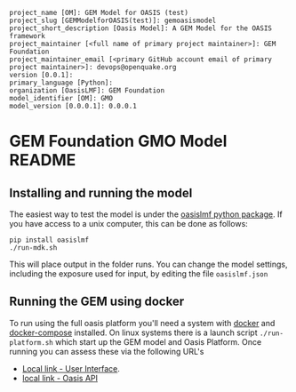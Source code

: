 ```
project_name [OM]: GEM Model for OASIS (test)
project_slug [GEMModelforOASIS(test)]: gemoasismodel
project_short_description [Oasis Model]: A GEM Model for the OASIS framework
project_maintainer [<full name of primary project maintainer>]: GEM Foundation
project_maintainer_email [<primary GitHub account email of primary project maintainer>]: devops@openquake.org
version [0.0.1]: 
primary_language [Python]: 
organization [OasisLMF]: GEM Foundation
model_identifier [OM]: GMO
model_version [0.0.0.1]: 0.0.0.1
```


GEM Foundation GMO Model README
====================================================================================

## Installing and running the model

The easiest way to test the model is under the [oasislmf python package](https://github.com/OasisLMF/OasisLMF). If you have access to a unix computer, this can be done as follows:
```
pip install oasislmf
./run-mdk.sh
```
This will place output in the folder runs.
You can change the model settings, including the exposure used for input, by editing the file `oasislmf.json`


## Running the GEM using docker 

To run using the full oasis platform you'll need a system with [docker](https://docs.docker.com/get-docker/) and [docker-compose](https://docs.docker.com/compose/install/) installed.
On linux systems there is a launch script `./run-platform.sh` which start up the GEM model and Oasis Platform. Once running you can assess these via the following URL's

* [Local link - User Interface](http://localhost:8080/).
* [local link - Oasis API](http://localhost:8000/) 
